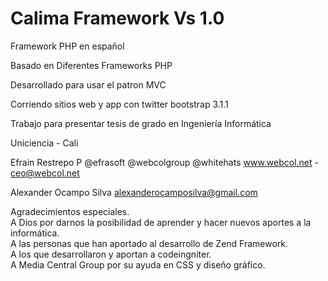 Calima Framework Vs 1.0
======

Framework PHP en español

Basado en Diferentes Frameworks PHP

Desarrollado para usar el patron MVC

Corriendo sitios web y app con twitter bootstrap 3.1.1

Trabajo para presentar tesis de grado en Ingeniería Informática

Uniciencia - Cali

Efrain Restrepo P
@efrasoft @webcolgroup @whitehats
www.webcol.net - ceo@webcol.net

Alexander Ocampo Silva
alexanderocamposilva@gmail.com


Agradecimientos especiales.<br> 
A Dios por darnos la posibilidad de aprender y hacer nuevos aportes a la informática.<br>
A las personas que han aportado al desarrollo de Zend Framework.<br>
A los que desarrollaron y aportan a codeingniter.<br>
A Media Central Group por su ayuda en CSS y diseño gráfico.<br>
